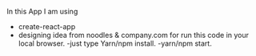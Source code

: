 In this App I am using

- create-react-app
- designing idea from noodles & company.com
  for run this code in your local browser.
  -just type Yarn/npm install.
  -yarn/npm start.
